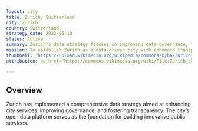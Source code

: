 ```yaml
---
layout: city
title: Zurich, Switzerland
city: Zurich
country: Switzerland
strategy_date: 2023-05-10
status: Active
summary: Zurich's data strategy focuses on improving data governance, transparency, and citizen services.
mission: To establish Zurich as a data-driven city with enhanced transparency and citizen services.
thumbnail: "https://upload.wikimedia.org/wikipedia/commons/b/ba/Zurich_skyline_blue_hour.jpg"
attribution: <a href="https://commons.wikimedia.org/wiki/File:Zurich_skyline_blue_hour.jpg">Kuhnmi</a>, <a href="https://creativecommons.org/licenses/by-sa/4.0">CC BY-SA 4.0</a>

---
```


## Overview
Zurich has implemented a comprehensive data strategy aimed at enhancing city services, improving governance, and fostering transparency. The city’s open data platform serves as the foundation for building innovative public services.

